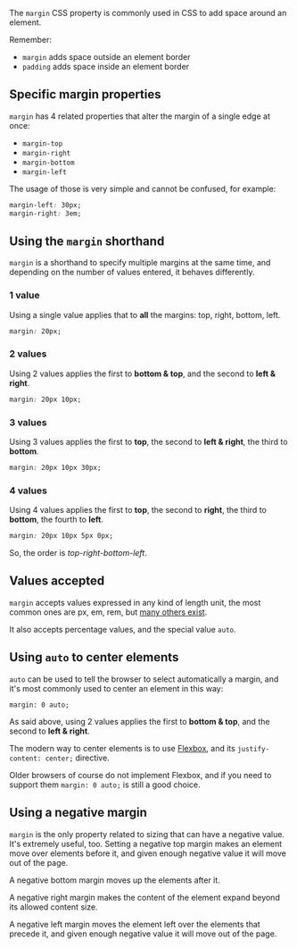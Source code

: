 The `margin` CSS property is commonly used in CSS to add space around an element.

Remember:

- `margin` adds space outside an element border
- `padding` adds space inside an element border

## Specific margin properties

`margin` has 4 related properties that alter the margin of a single edge at once:

- `margin-top`
- `margin-right`
- `margin-bottom`
- `margin-left`

The usage of those is very simple and cannot be confused, for example:

```css
margin-left: 30px;
margin-right: 3em;
```

## Using the `margin` shorthand

`margin` is a shorthand to specify multiple margins at the same time, and depending on the number of values entered, it behaves differently.

### 1 value

Using a single value applies that to **all** the margins: top, right, bottom, left.

```css
margin: 20px;
```

### 2 values

Using 2 values applies the first to **bottom & top**, and the second to **left & right**.

```css
margin: 20px 10px;
```

### 3 values

Using 3 values applies the first to **top**, the second to **left & right**, the third to **bottom**.

```css
margin: 20px 10px 30px;
```

### 4 values

Using 4 values applies the first to **top**, the second to **right**, the third to **bottom**, the fourth to **left**.

```css
margin: 20px 10px 5px 0px;
```

So, the order is _top-right-bottom-left_.

## Values accepted

`margin` accepts values expressed in any kind of length unit, the most common ones are px, em, rem, but [many others exist](https://developer.mozilla.org/en-US/docs/Web/CSS/length).

It also accepts percentage values, and the special value `auto`.

## Using `auto` to center elements

`auto` can be used to tell the browser to select automatically a margin, and it's most commonly used to center an element in this way:

```
margin: 0 auto;
```

As said above, using 2 values applies the first to **bottom & top**, and the second to **left & right**.

The modern way to center elements is to use [Flexbox](https://flaviocopes.com/flexbox/), and its `justify-content: center;` directive.

Older browsers of course do not implement Flexbox, and if you need to support them `margin: 0 auto;` is still a good choice.

## Using a negative margin
`margin` is the only property related to sizing that can have a negative value. It's extremely useful, too.
Setting a negative top margin makes an element move over elements before it, and given enough negative value it will move out of the page.

A negative bottom margin moves up the elements after it.

A negative right margin makes the content of the element expand beyond its allowed content size.

A negative left margin moves the element left over the elements that precede it, and given enough negative value it will move out of the page.